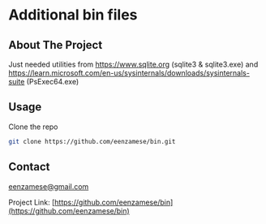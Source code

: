 <div align="center"><h1 align="left">Additional bin files</h1></div>

<!-- ABOUT THE PROJECT -->
## About The Project

Just needed utilities from https://www.sqlite.org (sqlite3 & sqlite3.exe) and https://learn.microsoft.com/en-us/sysinternals/downloads/sysinternals-suite (PsExec64.exe)

## Usage

Clone the repo
   ```sh
   git clone https://github.com/eenzamese/bin.git
   ```
<!-- LICENSE -->

## Contact

eenzamese@gmail.com

Project Link: [https://github.com/eenzamese/bin](https://github.com/eenzamese/bin)

[linkedin-shield]: https://img.shields.io/badge/-LinkedIn-black.svg?style=for-the-badge&logo=linkedin&colorB=555
[linkedin-url]: https://linkedin.com/in/linkedin_username
